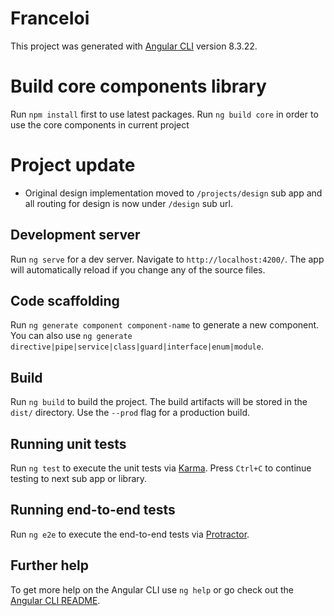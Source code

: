 # FranceIoi

This project was generated with [Angular CLI](https://github.com/angular/angular-cli) version 8.3.22.

# Build core components library

Run `npm install` first to use latest packages.
Run `ng build core` in order to use the core components in current project

# Project update

- Original design implementation moved to `/projects/design` sub app and all routing for design is now under `/design` sub url.

## Development server

Run `ng serve` for a dev server. Navigate to `http://localhost:4200/`. The app will automatically reload if you change any of the source files.

## Code scaffolding

Run `ng generate component component-name` to generate a new component. You can also use `ng generate directive|pipe|service|class|guard|interface|enum|module`.

## Build

Run `ng build` to build the project. The build artifacts will be stored in the `dist/` directory. Use the `--prod` flag for a production build.

## Running unit tests

Run `ng test` to execute the unit tests via [Karma](https://karma-runner.github.io). Press `Ctrl+C` to continue testing to next sub app or library.

## Running end-to-end tests

Run `ng e2e` to execute the end-to-end tests via [Protractor](http://www.protractortest.org/).

## Further help

To get more help on the Angular CLI use `ng help` or go check out the [Angular CLI README](https://github.com/angular/angular-cli/blob/master/README.md).
